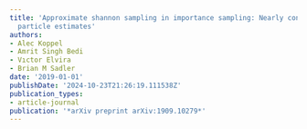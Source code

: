 ```yaml
---
title: 'Approximate shannon sampling in importance sampling: Nearly consistent finite
  particle estimates'
authors:
- Alec Koppel
- Amrit Singh Bedi
- Vıctor Elvira
- Brian M Sadler
date: '2019-01-01'
publishDate: '2024-10-23T21:26:19.111538Z'
publication_types:
- article-journal
publication: '*arXiv preprint arXiv:1909.10279*'
---
```

